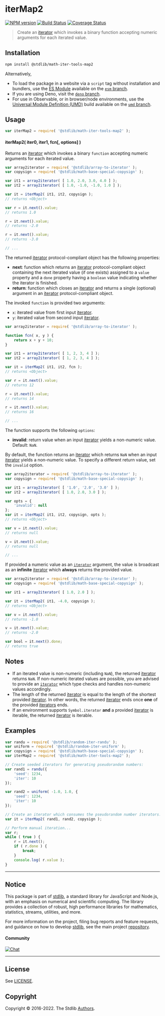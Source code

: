 <!--

@license Apache-2.0

Copyright (c) 2020 The Stdlib Authors.

Licensed under the Apache License, Version 2.0 (the "License");
you may not use this file except in compliance with the License.
You may obtain a copy of the License at

   http://www.apache.org/licenses/LICENSE-2.0

Unless required by applicable law or agreed to in writing, software
distributed under the License is distributed on an "AS IS" BASIS,
WITHOUT WARRANTIES OR CONDITIONS OF ANY KIND, either express or implied.
See the License for the specific language governing permissions and
limitations under the License.

-->

# iterMap2

[![NPM version][npm-image]][npm-url] [![Build Status][test-image]][test-url] [![Coverage Status][coverage-image]][coverage-url] <!-- [![dependencies][dependencies-image]][dependencies-url] -->

> Create an [iterator][mdn-iterator-protocol] which invokes a binary function accepting numeric arguments for each iterated value.

<!-- Section to include introductory text. Make sure to keep an empty line after the intro `section` element and another before the `/section` close. -->

<section class="intro">

</section>

<!-- /.intro -->

<!-- Package usage documentation. -->

<section class="installation">

## Installation

```bash
npm install @stdlib/math-iter-tools-map2
```

Alternatively,

-   To load the package in a website via a `script` tag without installation and bundlers, use the [ES Module][es-module] available on the [`esm` branch][esm-url].
-   If you are using Deno, visit the [`deno` branch][deno-url].
-   For use in Observable, or in browser/node environments, use the [Universal Module Definition (UMD)][umd] build available on the [`umd` branch][umd-url].

</section>

<section class="usage">

## Usage

```javascript
var iterMap2 = require( '@stdlib/math-iter-tools-map2' );
```

#### iterMap2( iter0, iter1, fcn\[, options] )

Returns an [iterator][mdn-iterator-protocol] which invokes a binary `function` accepting numeric arguments for each iterated value.

```javascript
var array2iterator = require( '@stdlib/array-to-iterator' );
var copysign = require( '@stdlib/math-base-special-copysign' );

var it1 = array2iterator( [ 1.0, 2.0, 3.0, 4.0 ] );
var it2 = array2iterator( [ 1.0, -1.0, -1.0, 1.0 ] );

var it = iterMap2( it1, it2, copysign );
// returns <Object>

var r = it.next().value;
// returns 1.0

r = it.next().value;
// returns -2.0

r = it.next().value;
// returns -3.0

// ...
```

The returned [iterator][mdn-iterator-protocol] protocol-compliant object has the following properties:

-   **next**: function which returns an [iterator][mdn-iterator-protocol] protocol-compliant object containing the next iterated value (if one exists) assigned to a `value` property and a `done` property having a `boolean` value indicating whether the iterator is finished.
-   **return**: function which closes an [iterator][mdn-iterator-protocol] and returns a single (optional) argument in an [iterator][mdn-iterator-protocol] protocol-compliant object.

The invoked `function` is provided two arguments:

-   `x`: iterated value from first input [iterator][mdn-iterator-protocol].
-   `y`: iterated value from second input [iterator][mdn-iterator-protocol].

```javascript
var array2iterator = require( '@stdlib/array-to-iterator' );

function fcn( x, y ) {
    return x + y + 10;
}

var it1 = array2iterator( [ 1, 2, 3, 4 ] );
var it2 = array2iterator( [ 1, 2, 3, 4 ] );

var it = iterMap2( it1, it2, fcn );
// returns <Object>

var r = it.next().value;
// returns 12

r = it.next().value;
// returns 14

r = it.next().value;
// returns 16

// ...
```

The function supports the following `options`:

-   **invalid**: return value when an input [iterator][mdn-iterator-protocol] yields a non-numeric value. Default: `NaN`.

By default, the function returns an [iterator][mdn-iterator-protocol] which returns `NaN` when an input [iterator][mdn-iterator-protocol] yields a non-numeric value. To specify a different return value, set the `invalid` option.

```javascript
var array2iterator = require( '@stdlib/array-to-iterator' );
var copysign = require( '@stdlib/math-base-special-copysign' );

var it1 = array2iterator( [ '1.0', '2.0', '3.0' ] );
var it2 = array2iterator( [ 1.0, 2.0, 3.0 ] );

var opts = {
    'invalid': null
};
var it = iterMap2( it1, it2, copysign, opts );
// returns <Object>

var v = it.next().value;
// returns null

v = it.next().value;
// returns null

// ...
```

If provided a numeric value as an [`iterator`][mdn-iterator-protocol] argument, the value is broadcast as an **infinite** [iterator][mdn-iterator-protocol] which **always** returns the provided value.

```javascript
var array2iterator = require( '@stdlib/array-to-iterator' );
var copysign = require( '@stdlib/math-base-special-copysign' );

var it1 = array2iterator( [ 1.0, 2.0 ] );

var it = iterMap2( it1, -4.0, copysign );
// returns <Object>

var v = it.next().value;
// returns -1.0

v = it.next().value;
// returns -2.0

var bool = it.next().done;
// returns true
```

</section>

<!-- /.usage -->

<!-- Package usage notes. Make sure to keep an empty line after the `section` element and another before the `/section` close. -->

<section class="notes">

## Notes

-   If an iterated value is non-numeric (including `NaN`), the returned [iterator][mdn-iterator-protocol] returns `NaN`. If non-numeric iterated values are possible, you are advised to provide an [`iterator`][mdn-iterator-protocol] which type checks and handles non-numeric values accordingly.
-   The length of the returned [iterator][mdn-iterator-protocol] is equal to the length of the shortest provided [iterator][mdn-iterator-protocol]. In other words, the returned [iterator][mdn-iterator-protocol] ends once **one** of the provided [iterators][mdn-iterator-protocol] ends.
-   If an environment supports `Symbol.iterator` **and** a provided [iterator][mdn-iterator-protocol] is iterable, the returned [iterator][mdn-iterator-protocol] is iterable.

</section>

<!-- /.notes -->

<!-- Package usage examples. -->

<section class="examples">

## Examples

<!-- eslint no-undef: "error" -->

```javascript
var randu = require( '@stdlib/random-iter-randu' );
var uniform = require( '@stdlib/random-iter-uniform' );
var copysign = require( '@stdlib/math-base-special-copysign' );
var iterMap2 = require( '@stdlib/math-iter-tools-map2' );

// Create seeded iterators for generating pseudorandom numbers:
var rand1 = randu({
    'seed': 1234,
    'iter': 10
});

var rand2 = uniform( -1.0, 1.0, {
    'seed': 1234,
    'iter': 10
});

// Create an iterator which consumes the pseudorandom number iterators:
var it = iterMap2( rand1, rand2, copysign );

// Perform manual iteration...
var r;
while ( true ) {
    r = it.next();
    if ( r.done ) {
        break;
    }
    console.log( r.value );
}
```

</section>

<!-- /.examples -->

<!-- Section to include cited references. If references are included, add a horizontal rule *before* the section. Make sure to keep an empty line after the `section` element and another before the `/section` close. -->

<section class="references">

</section>

<!-- /.references -->

<!-- Section for related `stdlib` packages. Do not manually edit this section, as it is automatically populated. -->

<section class="related">

</section>

<!-- /.related -->

<!-- Section for all links. Make sure to keep an empty line after the `section` element and another before the `/section` close. -->


<section class="main-repo" >

* * *

## Notice

This package is part of [stdlib][stdlib], a standard library for JavaScript and Node.js, with an emphasis on numerical and scientific computing. The library provides a collection of robust, high performance libraries for mathematics, statistics, streams, utilities, and more.

For more information on the project, filing bug reports and feature requests, and guidance on how to develop [stdlib][stdlib], see the main project [repository][stdlib].

#### Community

[![Chat][chat-image]][chat-url]

---

## License

See [LICENSE][stdlib-license].


## Copyright

Copyright &copy; 2016-2022. The Stdlib [Authors][stdlib-authors].

</section>

<!-- /.stdlib -->

<!-- Section for all links. Make sure to keep an empty line after the `section` element and another before the `/section` close. -->

<section class="links">

[npm-image]: http://img.shields.io/npm/v/@stdlib/math-iter-tools-map2.svg
[npm-url]: https://npmjs.org/package/@stdlib/math-iter-tools-map2

[test-image]: https://github.com/stdlib-js/math-iter-tools-map2/actions/workflows/test.yml/badge.svg
[test-url]: https://github.com/stdlib-js/math-iter-tools-map2/actions/workflows/test.yml

[coverage-image]: https://img.shields.io/codecov/c/github/stdlib-js/math-iter-tools-map2/main.svg
[coverage-url]: https://codecov.io/github/stdlib-js/math-iter-tools-map2?branch=main

<!--

[dependencies-image]: https://img.shields.io/david/stdlib-js/math-iter-tools-map2.svg
[dependencies-url]: https://david-dm.org/stdlib-js/math-iter-tools-map2/main

-->

[umd]: https://github.com/umdjs/umd
[es-module]: https://developer.mozilla.org/en-US/docs/Web/JavaScript/Guide/Modules

[deno-url]: https://github.com/stdlib-js/math-iter-tools-map2/tree/deno
[umd-url]: https://github.com/stdlib-js/math-iter-tools-map2/tree/umd
[esm-url]: https://github.com/stdlib-js/math-iter-tools-map2/tree/esm

[chat-image]: https://img.shields.io/gitter/room/stdlib-js/stdlib.svg
[chat-url]: https://gitter.im/stdlib-js/stdlib/

[stdlib]: https://github.com/stdlib-js/stdlib

[stdlib-authors]: https://github.com/stdlib-js/stdlib/graphs/contributors

[stdlib-license]: https://raw.githubusercontent.com/stdlib-js/math-iter-tools-map2/main/LICENSE

[mdn-iterator-protocol]: https://developer.mozilla.org/en-US/docs/Web/JavaScript/Reference/Iteration_protocols#The_iterator_protocol

</section>

<!-- /.links -->

